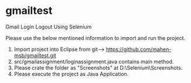 # gmailtest
Gmail Login Logout Using Selenium


Please use the below mentioned information to import and run the project.

1. Import project into Eclipse from git--> https://github.com/mahen-msb/gmailtest.git
2. src/gmailassignment/loginassignment.java contains main method.
3. Please crate the folder as "Screenshots" at D:\Selenium\Screenshots.
4. Please execute the project as Java Application.

